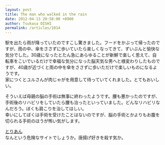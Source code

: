 ```yaml
---
layout: post
title: The man who walked in the rain
date: 2012-04-13 20:58:00 +0900
author: Tsukasa OISHI
permalink: /articles/1014
---
```



駅を出たら雨が降っていたのですこし驚きました。フードをかぶって帰ったのですが、雨の中、傘をささずに歩いていたら楽しくなってきて、ずいぶんと愉快な気分でした。30歳になったとたん急にあらゆることが新鮮で楽しく思えて、自転車をこいでいるだけで幸福な気分になった脳天気な男へと様変わりしたものですが、40歳が近づくと雨の中を傘をささずに歩いただけで楽しいものになるようです。  
家につくとユルさんが肉じゃがを用意して待っていてくれました。とてもおいしい。  

そういえば母親の脳の手術は無事に終わったようです。腰も悪かったのですが、手術後のリハビリをしていたら腰も治ったといっていました。どんなリハビリなんだろう。ぼくも肩こりを治してほしい。  
幸いにしてぼくは手術を受けたことはないのですが、脳の手術とかよりもお腹を切られる手術のほうが怖い気がします。  

[とりあん](http://www.torian.jp/)  
なんという危険なサイトでしょうか。唐揚げ好きを殺す気か。  

